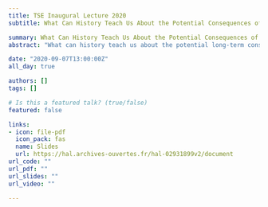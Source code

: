 ```yaml
---
title: TSE Inaugural Lecture 2020
subtitle: What Can History Teach Us About the Potential Consequences of COVID-19?

summary: What Can History Teach Us About the Potential Consequences of COVID-19?
abstract: "What can history teach us about the potential long-term consequences of COVID-19? In this lecture, Victor Gay discusses how past pandemics impacted individuals and societies over the long run, and which of their aspects can and cannot be a guide to understand the implications of the current crisis. "

date: "2020-09-07T13:00:00Z"
all_day: true

authors: []
tags: []

# Is this a featured talk? (true/false)
featured: false

links:
- icon: file-pdf
  icon_pack: fas
  name: Slides
  url: https://hal.archives-ouvertes.fr/hal-02931899v2/document
url_code: ""
url_pdf: ""
url_slides: ""
url_video: ""

---
```

